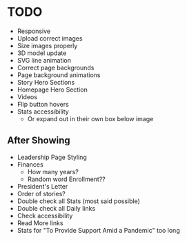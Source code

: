 # TODO

- Responsive
- Upload correct images
- Size images properly
- 3D model update
- SVG line animation
- Correct page backgrounds
- Page background animations
- Story Hero Sections
- Homepage Hero Section
- Videos
- Flip button hovers
- Stats accessibility
  - Or expand out in their own box below image

## After Showing

- Leadership Page Styling
- Finances
  - How many years?
  - Random word Enrollment??
- President's Letter
- Order of stories?
- Double check all Stats (most said possible)
- Double check all Daily links
- Check accessibility
- Read More links
- Stats for "To Provide Support Amid a Pandemic" too long
